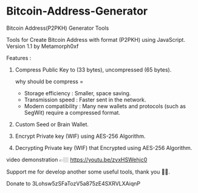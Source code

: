 # Bitcoin-Address-Generator
Bitcoin Address(P2PKH) Generator Tools

Tools for Create Bitcoin Address with format (P2PKH) using JavaScript. Version 1.1 by Metamorph0xf

Features :
1. Compress Public Key to (33 bytes), uncompressed (65 bytes).
  
   why should be compress =
    - Storage efficiency : Smaller, space saving.
    - Transmission speed : Faster sent in the network.
    - Modern compatibility : Many new wallets and protocols (such as SegWit) require a compressed format.
4. Custom Seed or Brain Wallet.
5. Encrypt Private key (WIF) using AES-256 Algorithm.
6. Decrypting Private key (WIF) that Encrypted using AES-256 Algorithm.

video demonstration 👉🏼 https://youtu.be/zvxHSWehjc0

Support me for develop another some useful tools, thank you 🙏🏻.

Donate to 3Lohsw5zSFaTozV5a875zE4SXRVLXAiqnP
